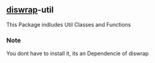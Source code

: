 ## [diswrap](https://npmjs.org/package/diswrap)-util
This Package indludes Util Classes and Functions 

### Note
You dont have to install it, its an Dependencie of diswrap